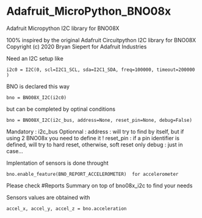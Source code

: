 # Adafruit_MicroPython_BNO08x
Adafruit Micropython I2C library for BNO08X

100% inspired by the original Adafruit Circuitpython I2C library for BNO08X
Copyright (c) 2020 Bryan Siepert for Adafruit Industries


Need an I2C setup like

    i2c0 = I2C(0, scl=I2C1_SCL, sda=I2C1_SDA, freq=100000, timeout=200000 )

BNO is declared this way

    bno = BNO08X_I2C(i2c0)
    
but can be completed by optinal conditions

    bno = BNO08X_I2C(i2c_bus, address=None, reset_pin=None, debug=False)
    
Mandatory :     i2c_bus
Optionnal :     address : will try to find by itself, but if using 2 BNO08x you need to define it !
                reset_pin : if a pin identifier is defined, will try to hard reset, otherwise, soft reset only
                debug : just in case...  

Implentation of sensors is done throught

    bno.enable_feature(BNO_REPORT_ACCELEROMETER)  for accelerometer
    
Please check #Reports Summary on top of bno08x_i2c to find your needs
    
Sensors values are obtained with

    accel_x, accel_y, accel_z = bno.acceleration
